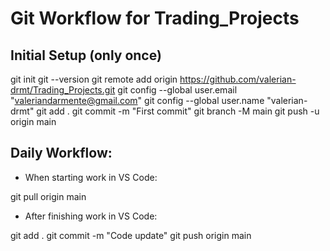 # Git Workflow for Trading_Projects

## Initial Setup (only once)

git init
git --version
git remote add origin https://github.com/valerian-drmt/Trading_Projects.git
git config --global user.email "valeriandarmente@gmail.com"
git config --global user.name "valerian-drmt"
git add .
git commit -m "First commit"
git branch -M main
git push -u origin main

## Daily Workflow:

- When starting work in VS Code:

git pull origin main

- After finishing work in VS Code:

git add .
git commit -m "Code update"
git push origin main
